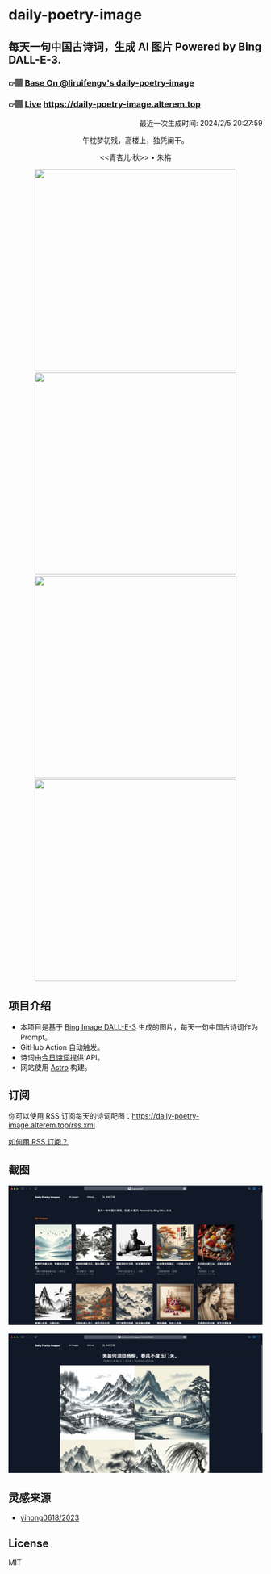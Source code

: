 
# daily-poetry-image

## 每天一句中国古诗词，生成 AI 图片 Powered by Bing DALL-E-3.

### 👉🏽 [Base On @liruifengv's daily-poetry-image](https://github.com/liruifengv/daily-poetry-image)

### 👉🏽 [Live](https://daily-poetry-image.alterem.top/) https://daily-poetry-image.alterem.top

<p align="right">
  最近一次生成时间: 2024/2/5 20:27:59
</p>
<p align="center">
午枕梦初残，高楼上，独凭阑干。
</p>
<p align="center">
<<青杏儿·秋>> • 朱栴
</p>
<p align="center">
<img src="https://tse3.mm.bing.net/th/id/OIG3.c4jdnlYl9zzu1S59acnd" height="400" width="400" />
<img src="https://tse2.mm.bing.net/th/id/OIG3.TAqmIjP8k.Z9ZMOlwH.8" height="400" width="400" />
<img src="https://tse4.mm.bing.net/th/id/OIG3.Ig0.B7keEw7zZd4HBGh." height="400" width="400" />
<img src="https://tse1.mm.bing.net/th/id/OIG3.XOXPf9FHGSuGLaTOp66H" height="400" width="400" />
</p>

## 项目介绍

-   本项目是基于 [Bing Image DALL-E-3](https://www.bing.com/images/create) 生成的图片，每天一句中国古诗词作为 Prompt。
-   GitHub Action 自动触发。
-   诗词由[今日诗词](https://www.jinrishici.com/)提供 API。
-   网站使用 [Astro](https://astro.build) 构建。

## 订阅

你可以使用 RSS 订阅每天的诗词配图：https://daily-poetry-image.alterem.top/rss.xml

[如何用 RSS 订阅？](https://zhuanlan.zhihu.com/p/55026716)

## 截图

![图片列表](./screenshots/Snipaste_2023-12-28_21-00-26.png)

![图片详情](./screenshots/Snipaste_2023-12-28_21-00-53.png)

## 灵感来源

-   [yihong0618/2023](https://github.com/yihong0618/2023)

## License

MIT
